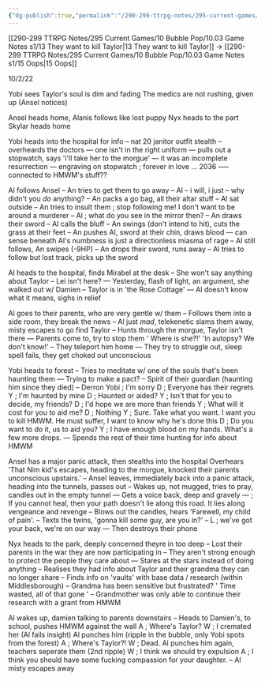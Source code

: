 ```yaml
---
{"dg-publish":true,"permalink":"/290-299-ttrpg-notes/295-current-games/10-bubble-pop/10-03-game-notes-s1/14-turn-to-ghosts/"}
---
```



[[290-299 TTRPG Notes/295 Current Games/10 Bubble Pop/10.03 Game Notes s1/13 They want to kill Taylor\|13 They want to kill Taylor]] -> [[290-299 TTRPG Notes/295 Current Games/10 Bubble Pop/10.03 Game Notes s1/15 Oops\|15 Oops]]

10/2/22

Yobi sees Taylor's soul is dim and fading The medics are not rushing, given up (Ansel notices)

Ansel heads home, Alanis follows like lost puppy Nyx heads to the part Skylar heads home

Yobi heads into the hospital for info – nat 20 janitor outfit stealth – overheards the doctors — one isn't in the right uniform — pulls out a stopwatch, says 'i'll take her to the morgue' — it was an incomplete resurrection — engraving on stopwatch ; forever in love ... 2036 —– connected to HMWM's stuff??

Al follows Ansel – An tries to get them to go away – Al – i will, i just – why didn't you _do_ anything? – An packs a go bag, all their altar stuff – Al sat outside – An tries to insult them ; stop following me! I don't want to be around a murderer – Al ; what do you see in the mirror then? – An draws their sword – Al calls the bluff – An swings (don't intend to hit), cuts the grass at their feet – An pushes Al, sword at their chin, draws blood — can sense beneath Al's numbness is just a directionless miasma of rage – Al still follows, An swipes (-9HP) – An drops their sword, runs away – Al tries to follow but lost track, picks up the sword

Al heads to the hospital, finds Mirabel at the desk – She won't say anything about Taylor – Lei isn't here? — Yesterday, flash of light, an argument, she walked out w/ Damien – Taylor is in 'the Rose Cottage' — Al doesn't know what it means, sighs in relief

Al goes to their parents, who are very gentle w/ them – Follows them into a side room, they break the news – Al just _mad_, telekenetic slams them away, misty escapes to go find Taylor – Hunts through the morgue, Taylor isn't there — Parents come to, try to stop them ' Where is she?!' 'In autopsy? We don't know!' – They teleport him home — They try to struggle out, sleep spell fails, they get choked out unconscious

Yobi heads to forest – Tries to meditate w/ one of the souls that's been haunting them — Trying to make a pact? – Spirit of their guardian (haunting him since they died) – Derron Yobi ; I'm sorry D ; Everyone has their regrets Y ; I'm haunted by mine D ; Haunted or aided? Y ; Isn't that for you to decide, my friends? D ; I'd hope we are more than friends Y ; What will it cost for you to aid me? D ; Nothing Y ; Sure. Take what you want. I want you to kill HMWM. He must suffer, I want to know why he's done this D ; Do you want to do it, us to aid you? Y ; I have enough blood on my hands. What's a few more drops. — Spends the rest of their time hunting for info about HMWM

Ansel has a major panic attack, then stealths into the hospital Overhears 'That Nim kid's escapes, heading to the morgue, knocked their parents unconscious upstairs.' – Ansel leaves, immediately back into a panic attack, heading into the tunnels, passes out – Wakes up, not mugged, tries to pray, candles out in the empty tunnel — Gets a voice back, deep and gravely — ; If you cannot heal, then your path doesn't lie along this road. It lies along vengeance and revenge – Blows out the candles, hears 'Farewell, my child of pain'. – Texts the twins, 'gonna kill some guy, are you in?' – L ; we've got your back, we're on our way — Then destroys their phone

Nyx heads to the park, deeply concerned theyre in too deep – Lost their parents in the war they are now participating in – They aren't strong enough to protect the people they care about — Stares at the stars instead of doing anything – Realises they had info about Taylor and their grandma they can no longer share – Finds info on 'vaults' with base data / research (within Middlesborough) – Grandma has been sensitive but frustrated? ' Time wasted, all of that gone ' – Grandmother was only able to continue their research with a grant from HMWM

Al wakes up, damien talking to parents downstairs – Heads to Damien's, to school, pushes HMWM against the wall A ; Where's Taylor? W ; I cremated her (Al fails insight) Al punches him (ripple in the bubble, only Yobi spots from the forest) A ; Where's Taylor?! W ; Dead. Al punches him again, teachers seperate them (2nd ripple) W ; I think we should try expulsion A ; I think you should have some fucking compassion for your daughter. – Al misty escapes away